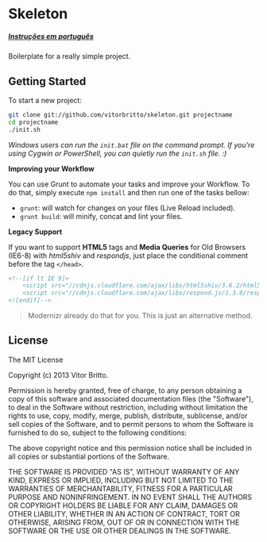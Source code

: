 # Skeleton

##### [Instruções em português](README_pt-br.md)

Boilerplate for a really simple project.

## Getting Started

To start a new project:

```bash
git clone git://github.com/vitorbritto/skeleton.git projectname
cd projectname
./init.sh
```

*Windows users can run the `init.bat` file on the command prompt. If you're using Cygwin or PowerShell, you can quietly run the `init.sh` file. :)*

**Improving your Workflow**

You can use Grunt to automate your tasks and improve your Workflow. To do that, simply execute `npm install` and then run one of the tasks bellow:

* `grunt`: will watch for changes on your files (Live Reload included).
* `grunt build`: will minify, concat and lint your files.

**Legacy Support**

If you want to support **HTML5** tags and **Media Queries** for Old Browsers (IE6-8) with *html5shiv* and *respondjs*, just place the conditional comment before the tag `</head>`.

```html
<!--[if lt IE 9]>
    <script src="//cdnjs.cloudflare.com/ajax/libs/html5shiv/3.6.2/html5shiv.min.js"></script>
    <script src="//cdnjs.cloudflare.com/ajax/libs/respond.js/1.3.0/respond.min.js"></script>
<![endif]-->
```

> Modernizr already do that for you. This is just an alternative method.

## License

The MIT License

Copyright (c) 2013 Vitor Britto.

Permission is hereby granted, free of charge, to any person obtaining a copy
of this software and associated documentation files (the "Software"), to deal
in the Software without restriction, including without limitation the rights
to use, copy, modify, merge, publish, distribute, sublicense, and/or sell
copies of the Software, and to permit persons to whom the Software is
furnished to do so, subject to the following conditions:

The above copyright notice and this permission notice shall be included in
all copies or substantial portions of the Software.

THE SOFTWARE IS PROVIDED "AS IS", WITHOUT WARRANTY OF ANY KIND, EXPRESS OR
IMPLIED, INCLUDING BUT NOT LIMITED TO THE WARRANTIES OF MERCHANTABILITY,
FITNESS FOR A PARTICULAR PURPOSE AND NONINFRINGEMENT. IN NO EVENT SHALL THE
AUTHORS OR COPYRIGHT HOLDERS BE LIABLE FOR ANY CLAIM, DAMAGES OR OTHER
LIABILITY, WHETHER IN AN ACTION OF CONTRACT, TORT OR OTHERWISE, ARISING FROM,
OUT OF OR IN CONNECTION WITH THE SOFTWARE OR THE USE OR OTHER DEALINGS IN
THE SOFTWARE.
